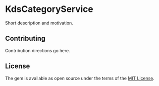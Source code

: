 # KdsCategoryService
Short description and motivation.

## Contributing
Contribution directions go here.

## License
The gem is available as open source under the terms of the [MIT License](https://opensource.org/licenses/MIT).
